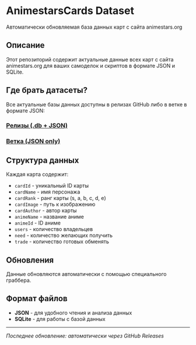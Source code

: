 # AnimestarsCards Dataset

Автоматически обновляемая база данных карт с сайта animestars.org

## Описание

Этот репозиторий содержит актуальные данные всех карт с сайта animestars.org для ваших самоделок и скриптов в формате JSON и SQLite.

## Где брать датасеты?

Все актуальные базы данных доступны в релизах GitHub либо в ветке в формате JSON:

### [**Релизы (.db + JSON)**](https://github.com/hantYT/animestars_cards_datasets/releases/)
### [**Ветка (JSON only)**](https://github.com/hantYT/animestars_cards_datasets/tree/main/databases)


## Структура данных

Каждая карта содержит:
- `cardId` - уникальный ID карты
- `cardName` - имя персонажа
- `cardRank` - ранг карты (s, a, b, c, d, e)
- `cardImage` - путь к изображению
- `cardAuthor` - автор карты
- `animeName` - название аниме
- `animeId` - ID аниме
- `users` - количество владельцев
- `need` - количество желающих получить
- `trade` - количество готовых обменять

## Обновления

Данные обновляются автоматически с помощью специального граббера.

## Формат файлов

- **JSON** - для удобного чтения и анализа данных
- **SQLite** - для работы с базой данных

---

*Последнее обновление: автоматически через GitHub Releases*
